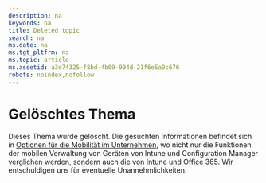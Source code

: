 ```yaml
---
description: na
keywords: na
title: Deleted topic
search: na
ms.date: na
ms.tgt_pltfrm: na
ms.topic: article
ms.assetid: a3e74325-f8bd-4b09-994d-21f6e5a9c676
robots: noindex,nofollow
---
```

# Gel&#246;schtes Thema
Dieses Thema wurde gelöscht. Die gesuchten Informationen befindet sich in [Optionen für die Mobilität im Unternehmen](https://technet.microsoft.com/en-US/library/dn957912(TechNet.10).aspx), wo nicht nur die Funktionen der mobilen Verwaltung von Geräten von Intune und Configuration Manager verglichen werden, sondern auch die von Intune und Office 365. Wir entschuldigen uns für eventuelle Unannehmlichkeiten.

